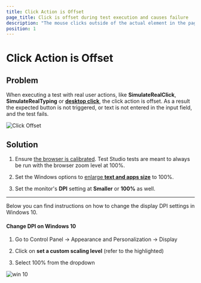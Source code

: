 ```yaml
---
title: Click Action is Offset
page_title: Click is offset during test execution and causes failure
description: "The mouse clicks outside of the actual element in the page. THe clicks are misaligned. Click with simulate real user behavior fails. Enter text step fails. Enter text is offset. Offset click during execution. Desktop click fails. Simulate real click not working as expected. Click is offset from button."
position: 1
---
```

# Click Action is Offset

## Problem

When executing a test with real user actions, like **SimulateRealClick**, **SimulateRealTyping** or <a href="/features/recorder/advanced-recording-tools/element-steps/actions/mouse-actions" target="_blank"><strong>desktop click</strong></a>, the click action is offset. As a result the expected button is not triggered, or text is not entered in the input field, and the test fails.

![Click Offset][1]

## Solution

1. Ensure <a href="/features/project-settings/browsers" target="_blank">the browser is calibrated</a>. Test Studio tests are meant to always be run with the browser zoom level at 100%.

2. Set the Windows options to <a href="https://support.microsoft.com/en-us/windows/make-text-and-apps-bigger-c3095a80-6edd-4779-9282-623c4d721d64" target="_blank">enlarge __text and apps size__</a> to 100%.

3. Set the monitor's **DPI** setting at **Smaller** or **100%** as well.

------------------------------------------------------

Below you can find instructions on how to change the display DPI settings in Windows 10. 

#### Change DPI on Windows 10

1. Go to Control Panel -> Appearance and Personalization -> Display

2. Click on **set a custom scaling level** (refer to the highlighted)

3. Select 100% from the dropdown  

![win 10][4]

[1]: /img/troubleshooting-guide/test-execution-problems-tg/click-action-fails/fig1.png
[2]: /img/troubleshooting-guide/test-execution-problems-tg/click-action-fails/fig2.png
[3]: /img/troubleshooting-guide/test-execution-problems-tg/click-action-fails/fig3.png
[4]: /img/troubleshooting-guide/test-execution-problems-tg/click-action-fails/fig4.png
